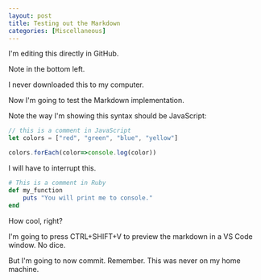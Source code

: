 ```yaml
---
layout: post
title: Testing out the Markdown
categories: [Miscellaneous]
---
```

I'm editing this directly in GitHub. 

Note in the bottom left. 

I never downloaded this to my computer. 


Now I'm going to test the Markdown implementation.

Note the way I'm showing this syntax should be JavaScript:
```javascript
// this is a comment in JavaScript
let colors = ["red", "green", "blue", "yellow"]

colors.forEach(color=>console.log(color))

```

I will have to interrupt this. 

```ruby
# This is a comment in Ruby
def my_function
    puts "You will print me to console."
end
```

How cool, right?

I'm going to press CTRL+SHIFT+V to preview the markdown in a VS Code window. No dice. 

But I'm going to now commit. Remember. This was never on my home machine. 
